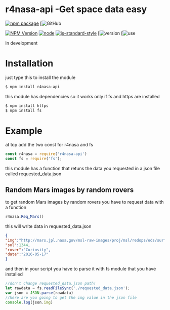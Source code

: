 

# r4nasa-api -Get space data easy

[![npm package](https://nodei.co/npm/r4nasa-api.png?downloads=true&downloadRank=true&stars=true)](https://nodei.co/npm/r4nasa-api/)
[![GitHub](https://img.shields.io/github/stars/R4yGM/r4nasa-api.svg?style=social)

[![NPM Version](https://img.shields.io/npm/v/r4nasa-api.svg?style=flat-square)](https://www.npmjs.com/package/r4nasa-api)
[![node](https://img.shields.io/node/v/telegraf.svg?style=flat-square)](https://www.npmjs.com/package/r4nasa-api)
[![js-standard-style](https://img.shields.io/badge/code%20style-standard-brightgreen.svg?style=flat-square)](http://standardjs.com/)
[![version](https://img.shields.io/badge/r4nasa--api-v1.0.4-blue.svg)
[![use](https://img.shields.io/badge/dependencies-https-important.svg)


In development 

# Installation
just type this to install the module
```bash
$ npm install r4nasa-api
```
this module has dependencies so it works only if fs and https are installed
```bash
$ npm install https
$ npm install fs
```
# Example
at top add the two const for r4nasa and fs
```JavaScript
const r4nasa = require('r4nasa-api')
const fs = require('fs');
```
this module has a function that retuns the data you requested in a json file called requested_data.json

## Random Mars images by random rovers
  to get random Mars images by random rovers you have to request data with a function
  ```JavaScript
r4nasa.Req_Mars()
```
this will write data in requested_data.json
  ```Json
{
"img":"http://mars.jpl.nasa.gov/msl-raw-images/proj/msl/redops/ods/surface/sol/01344/opgs/edr/fcam/FRB_516810721EDR_F0541238FHAZ00304M_.JPG",
"sol":1344,
"rover":"Curiosity",
"date":"2016-05-17"
}
```
and then in your script you have to parse it with fs module that you have installed


  ```JavaScript
  //don't change requested_data.json path!
let rawdata = fs.readFileSync('./requested_data.json');  
var json = JSON.parse(rawdata)
//here are you going to get the img value in the json file 
console.log(json.img)
```


